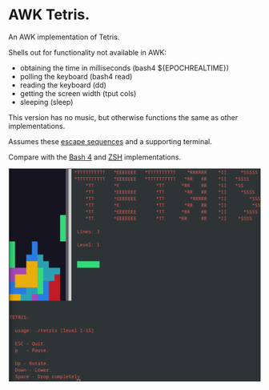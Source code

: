 # AWK Tetris.

An AWK implementation of Tetris.

Shells out for functionality not available in AWK:

* obtaining the time in milliseconds (bash4 ${EPOCHREALTIME})
* polling the keyboard (bash4 read)
* reading the keyboard (dd)
* getting the screen width (tput cols)
* sleeping (sleep)

This version has no music, but otherwise functions the same as other implementations.

Assumes these [escape sequences](https://misc.flogisoft.com/bash/tip_colors_and_formatting) and a
supporting terminal.

Compare with the [Bash 4](https://github.com/adamrogoyski/tetris/tree/main/bash) and
[ZSH](https://github.com/adamrogoyski/tetris/tree/main/zsh) implementations.

![Tetris gameplay](https://raw.githubusercontent.com/adamrogoyski/tetris/main/screenshots/play-bash.png)
